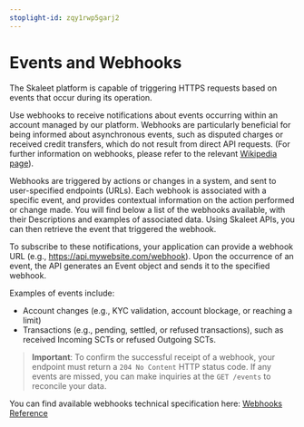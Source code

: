 ```yaml
---
stoplight-id: zqy1rwp5garj2
---
```

# Events and Webhooks

The Skaleet platform is capable of triggering HTTPS requests based on events that occur during its operation.


Use webhooks to receive notifications about events occurring within an account managed by our platform. Webhooks are particularly beneficial for being informed about asynchronous events, such as disputed charges or received credit transfers, which do not result from direct API requests. (For further information on webhooks, please refer to the relevant [Wikipedia page](https://en.wikipedia.org/wiki/Webhook)). 

Webhooks are triggered by actions or changes in a system, and sent to user-specified endpoints (URLs). Each webhook is associated with a specific event, and provides contextual information on the action performed or change made. You will find below a list of the webhooks available, with their Descriptions and examples of associated data. Using Skaleet APIs, you can then retrieve the event that triggered the webhook.

To subscribe to these notifications, your application can provide a webhook URL (e.g., https://api.mywebsite.com/webhook). Upon the occurrence of an event, the API generates an Event object and sends it to the specified webhook.

Examples of events include:

- Account changes (e.g., KYC validation, account blockage, or reaching a limit)
- Transactions (e.g., pending, settled, or refused transactions), such as received Incoming SCTs or refused Outgoing SCTs.

>**Important**: To confirm the successful receipt of a webhook, your endpoint must return a `204 No Content` HTTP status code. If any events are missed, you can make inquiries at the `GET /events` to reconcile your data.

You can find available webhooks technical specification here: [Webhooks Reference](webhooks.yml)